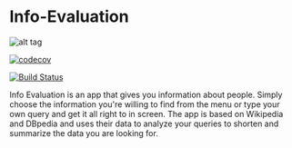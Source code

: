 # Info-Evaluation
![alt tag](https://github.com/TechnionYP5777/Info-Evaluation/blob/master/logoUpdated.png)

[![codecov](https://codecov.io/gh/TechnionYP5777/Info-Evaluation/branch/master/graph/badge.svg)](https://codecov.io/gh/TechnionYP5777/Info-Evaluation)

[![Build Status](https://travis-ci.org/TechnionYP5777/Info-Evaluation.png)](https://travis-ci.org/TechnionYP5777/Info-Evaluation)

Info Evaluation is an app that gives you information about people.
Simply choose the information you're willing to find from the menu or type your own query and get it all right to in screen.
The app is based on Wikipedia and DBpedia and uses their data to analyze your queries to shorten and summarize the data you are looking for.

